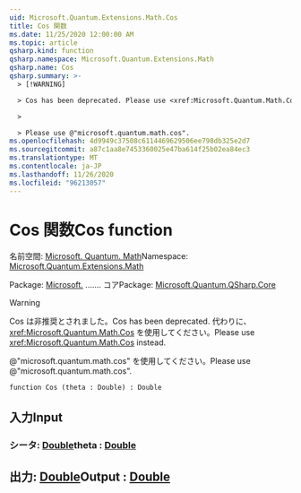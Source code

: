 ```yaml
---
uid: Microsoft.Quantum.Extensions.Math.Cos
title: Cos 関数
ms.date: 11/25/2020 12:00:00 AM
ms.topic: article
qsharp.kind: function
qsharp.namespace: Microsoft.Quantum.Extensions.Math
qsharp.name: Cos
qsharp.summary: >-
  > [!WARNING]

  > Cos has been deprecated. Please use <xref:Microsoft.Quantum.Math.Cos> instead.

  >

  > Please use @"microsoft.quantum.math.cos".
ms.openlocfilehash: 4d9949c37508c6114469629506ee798db325e2d7
ms.sourcegitcommit: a87c1aa8e7453360025e47ba614f25b02ea84ec3
ms.translationtype: MT
ms.contentlocale: ja-JP
ms.lasthandoff: 11/26/2020
ms.locfileid: "96213057"
---
```

# <a name="cos-function"></a><span data-ttu-id="67089-102">Cos 関数</span><span class="sxs-lookup"><span data-stu-id="67089-102">Cos function</span></span>

<span data-ttu-id="67089-103">名前空間: [Microsoft. Quantum. Math](xref:Microsoft.Quantum.Extensions.Math)</span><span class="sxs-lookup"><span data-stu-id="67089-103">Namespace: [Microsoft.Quantum.Extensions.Math](xref:Microsoft.Quantum.Extensions.Math)</span></span>

<span data-ttu-id="67089-104">Package: [Microsoft.](https://nuget.org/packages/Microsoft.Quantum.QSharp.Core) ....... コア</span><span class="sxs-lookup"><span data-stu-id="67089-104">Package: [Microsoft.Quantum.QSharp.Core](https://nuget.org/packages/Microsoft.Quantum.QSharp.Core)</span></span>


> [!WARNING]
> <span data-ttu-id="67089-105">Cos は非推奨とされました。</span><span class="sxs-lookup"><span data-stu-id="67089-105">Cos has been deprecated.</span></span> <span data-ttu-id="67089-106">代わりに、<xref:Microsoft.Quantum.Math.Cos> を使用してください。</span><span class="sxs-lookup"><span data-stu-id="67089-106">Please use <xref:Microsoft.Quantum.Math.Cos> instead.</span></span>
>
> <span data-ttu-id="67089-107">@"microsoft.quantum.math.cos" を使用してください。</span><span class="sxs-lookup"><span data-stu-id="67089-107">Please use @"microsoft.quantum.math.cos".</span></span>



```qsharp
function Cos (theta : Double) : Double
```


## <a name="input"></a><span data-ttu-id="67089-108">入力</span><span class="sxs-lookup"><span data-stu-id="67089-108">Input</span></span>

### <a name="theta--double"></a><span data-ttu-id="67089-109">シータ: [Double](xref:microsoft.quantum.lang-ref.double)</span><span class="sxs-lookup"><span data-stu-id="67089-109">theta : [Double](xref:microsoft.quantum.lang-ref.double)</span></span>





## <a name="output--double"></a><span data-ttu-id="67089-110">出力: [Double](xref:microsoft.quantum.lang-ref.double)</span><span class="sxs-lookup"><span data-stu-id="67089-110">Output : [Double](xref:microsoft.quantum.lang-ref.double)</span></span>

